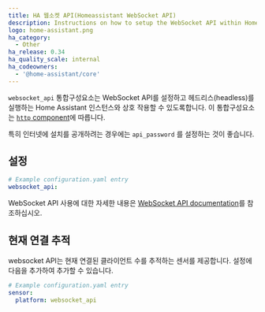 ```yaml
---
title: HA 웹소켓 API(Homeassistant WebSocket API)
description: Instructions on how to setup the WebSocket API within Home Assistant.
logo: home-assistant.png
ha_category:
  - Other
ha_release: 0.34
ha_quality_scale: internal
ha_codeowners:
  - '@home-assistant/core'
---
```


`websocket_api` 통합구성요소는 WebSocket API를 설정하고 헤드리스(headless)를 실행하는 Home Assistant 인스턴스와 상호 작용할 수 있도록합니다. 이 통합구성요소는 [`http` component](/integrations/http/)에 따릅니다.

<div class='note warning'>

특히 인터넷에 설치를 공개하려는 경우에는 `api_password` 를 설정하는 것이 좋습니다.

</div>

## 설정

```yaml
# Example configuration.yaml entry
websocket_api:
```

WebSocket API 사용에 대한 자세한 내용은 [WebSocket API documentation](/developers/websocket_api/)를 참조하십시오.

## 현재 연결 추적

websocket API는 현재 연결된 클라이언트 수를 추적하는 센서를 제공합니다. 설정에 다음을 추가하여 추가할 수 있습니다.

```yaml
# Example configuration.yaml entry
sensor:
  platform: websocket_api
```
